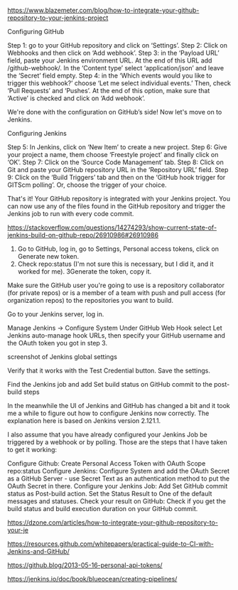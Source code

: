 https://www.blazemeter.com/blog/how-to-integrate-your-github-repository-to-your-jenkins-project

Configuring GitHub
 
Step 1: go to your GitHub repository and click on ‘Settings’.
Step 2: Click on Webhooks and then click on ‘Add webhook’.
Step 3: in the ‘Payload URL’ field, paste your Jenkins environment URL. At the end of this URL add /github-webhook/. In the ‘Content type’ select ‘application/json’ and leave the ‘Secret’ field empty.
Step 4: in the ‘Which events would you like to trigger this webhook?’ choose ‘Let me select individual events.’ Then, check ‘Pull Requests’ and ‘Pushes’. At the end of this option, make sure that ‘Active’ is checked and click on ‘Add webhook’.

We're done with the configuration on GitHub’s side! Now let's move on to Jenkins.

Configuring Jenkins
 
Step 5: In Jenkins, click on ‘New Item’ to create a new project.
Step 6: Give your project a name, them choose ‘Freestyle project’ and finally click on ‘OK’.
Step 7: Click on the ‘Source Code Management’ tab.
Step 8: Click on Git and paste your GitHub repository URL in the ‘Repository URL’ field.
Step 9: Click on the ‘Build Triggers’ tab and then on the ‘GitHub hook trigger for GITScm polling’. Or, choose the trigger of your choice.

That's it! Your GitHub repository is integrated with your Jenkins project. You can now use any of the files found in the GitHub repository and trigger the Jenkins job to run with every code commit.


https://stackoverflow.com/questions/14274293/show-current-state-of-jenkins-build-on-github-repo/26910986#26910986

1. Go to GitHub, log in, go to Settings, Personal access tokens, click on Generate new token.
2. Check repo:status (I'm not sure this is necessary, but I did it, and it worked for me).
3Generate the token, copy it.

Make sure the GitHub user you're going to use is a repository collaborator (for private repos) or is a member of a team with push and pull access (for organization repos) to the repositories you want to build.

Go to your Jenkins server, log in.

Manage Jenkins → Configure System
Under GitHub Web Hook select Let Jenkins auto-manage hook URLs, then specify your GitHub username and the OAuth token you got in step 3.

screenshot of Jenkins global settings

Verify that it works with the Test Credential button. Save the settings.

Find the Jenkins job and add Set build status on GitHub commit to the post-build steps





In the meanwhile the UI of Jenkins and GitHub has changed a bit and it took me a while to figure out how to configure Jenkins now correctly. The explanation here is based on Jenkins version 2.121.1.

I also assume that you have already configured your Jenkins Job be triggered by a webhook or by polling. Those are the steps that I have taken to get it working:

Configure Github: Create Personal Access Token with OAuth Scope repo:status
Configure Jenkins: Configure System and add the OAuth Secret as a GitHub Server - use Secret Text as an authentication method to put the OAuth Secret in there.
Configure your Jenkins Job: Add Set GitHub commit status as Post-build action. Set the Status Result to One of the default messages and statuses.
Check your result on GitHub: Check if you get the build status and build execution duration on your GitHub commit.


https://dzone.com/articles/how-to-integrate-your-github-repository-to-your-je

https://resources.github.com/whitepapers/practical-guide-to-CI-with-Jenkins-and-GitHub/

https://github.blog/2013-05-16-personal-api-tokens/

https://jenkins.io/doc/book/blueocean/creating-pipelines/
